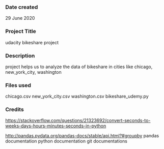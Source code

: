 ### Date created

29 June 2020

### Project Title

udacity bikeshare project

### Description

project helps us to analyze the data of bikeshare in cities like chicago, new_york_city, washington

### Files used

chicago.csv
new_york_city.csv
washington.csv
bikeshare_udemy.py
### Credits

https://stackoverflow.com/questions/21323692/convert-seconds-to-weeks-days-hours-minutes-seconds-in-python

http://pandas.pydata.org/pandas-docs/stable/api.html?#groupby
pandas documentation
python documentation
git documentations
